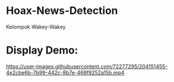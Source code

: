 # Hoax-News-Detection
Kelompok Wakey-Wakey

# Display Demo:
https://user-images.githubusercontent.com/72277295/204151455-4e2cbe6b-7b99-442c-8b7e-468f9252a15b.mp4
